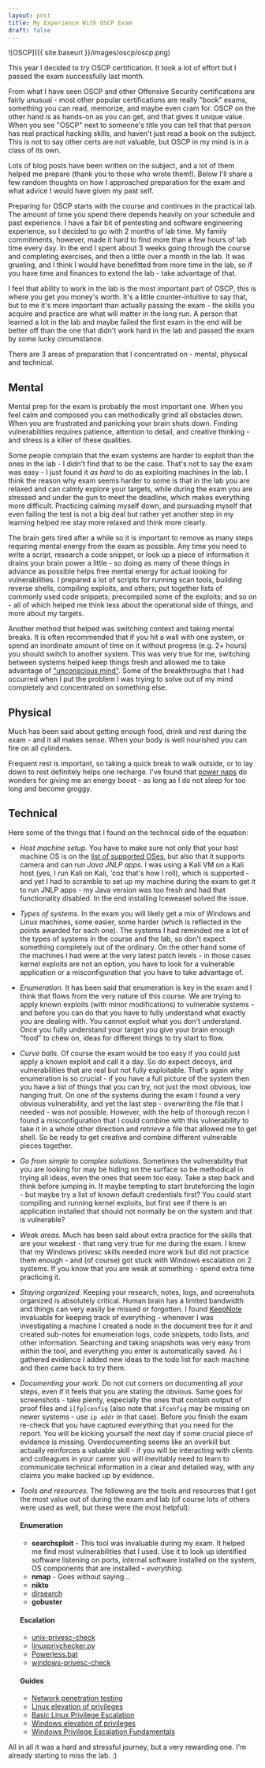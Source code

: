 ```yaml
---
layout: post
title: My Experience With OSCP Exam
draft: false
---
```


![OSCP]({{ site.baseurl }}/images/oscp/oscp.png)

This year I decided to try OSCP certification. It took a lot of effort but I passed the exam successfully last month.

From what I have seen OSCP and other Offensive Security certifications are fairly unusual - most other popular certifications are really "book" exams, something you can read, memorize, and maybe even cram for. OSCP on the other hand is as hands-on as you can get, and that gives it unique value. When you see "OSCP" next to someone's title you can tell that that person has real practical hacking skills, and haven't just read a book on the subject. This is not to say other certs are not valuable, but OSCP in my mind is in a class of its own.

Lots of blog posts have been written on the subject, and a lot of them helped me prepare (thank you to those who wrote them!). Below I'll share a few random thoughts on how I approached preparation for the exam and what advice I would have given my past self. 

Preparing for OSCP starts with the course and continues in the practical lab. The amount of time you spend there depends heavily on your schedule and past experience. I have a fair bit of pentesting and software engineering experience, so I decided to go with 2 months of lab time. My family commitments, however, made it hard to find more than a few hours of lab time every day. In the end I spent about 3 weeks going through the course and completing exercises, and then a little over a month in the lab. It was grueling, and I think I would have benefitted from more time in the lab, so if you have time and finances to extend the lab - take advantage of that.

I feel that ability to work in the lab is the most important part of OSCP, this is where you get you money's worth. It's a little counter-intuitive to say that, but to me it's more important than actually passing the exam - the skills you acquire and practice are what will matter in the long run. A person that learned a lot in the lab and maybe failed the first exam in the end will be better off than the one that didn't work hard in the lab and passed the exam by some lucky circumstance.

There are 3 areas of preparation that I concentrated on - mental, physical and technical.

## Mental

Mental prep for the exam is probably the most important one. When you feel calm and composed you can methodically grind all obstacles down. When you are frustrated and panicking your brain shuts down. Finding vulnerabilities requires patience, attention to detail, and creative thinking - and stress is a killer of these qualities.

Some people complain that the exam systems are harder to exploit than the ones in the lab - I didn't find that to be the case. That's not to say the exam was easy - I just found it _as hard_ to do as exploiting machines in the lab. I think the reason why exam seems harder to some is that in the lab you are relaxed and can calmly explore your targets, while during the exam you are stressed and under the gun to meet the deadline, which makes everything more difficult. Practicing calming myself down, and pursuading myself that even failing the test is not a big deal but rather yet another step in my learning helped me stay more relaxed and think more clearly.

The brain gets tired after a while so it is important to remove as many steps requiring mental energy from the exam as possible. Any time you need to write a script, research a code snippet, or look up a piece of information it drains your brain power a little - so doing as many of these things in advance as possible helps free mental energy for actual looking for vulnerabilities. I prepared a lot of scripts for running scan tools, building reverse shells, compiling exploits, and others; put together lists of commonly used code snippets; precompiled some of the exploits; and so on - all of which helped me think less about the operational side of things, and more about my targets.

Another method that helped was switching context and taking mental breaks. It is often recommended that if you hit a wall with one system, or spend an inordinate amount of time on it without progress (e.g. 2+ hours) you should switch to another system. This was very true for me, switching between systems helped keep things fresh and allowed me to take advantage of ["unconscious mind"](https://www.huffpost.com/entry/neuroscience-and-consciousness_b_3468999). Some of the breakthroughs that I had occurred when I put the problem I was trying to solve out of my mind completely and concentrated on something else.

## Physical

Much has been said about getting enough food, drink and rest during the exam - and it all makes sense. When your body is well nourished you can fire on all cylinders. 

Frequent rest is important, so taking a quick break to walk outside, or to lay down to rest definitely helps one recharge. I've found that [power naps](https://lifehacker.com/how-long-to-nap-for-the-biggest-brain-benefits-1251546669) do wonders for giving me an energy boost - as long as I do not sleep for too long and become groggy.

## Technical 

Here some of the things that I found on the technical side of the equation:

- *Host machine setup.* You have to make sure not only that your host machine OS is on the [list of supported OSes](https://www.offensive-security.com/faq/#proc-2), but also that it supports camera and can run _Java JNLP apps_. I was using a Kali VM on a Kali host (yes, I run Kali on Kali, 'coz that's how I roll), which is supported - and yet I had to scramble to set up my machine during the exam to get it to run JNLP apps - my Java version was too fresh and had that functionality disabled. In the end installing Iceweasel solved the issue.

- *Types of systems.* In the exam you will likely get a mix of Windows and Linux machines, some easier, some harder (which is reflected in the points awarded for each one). The systems I had reminded me a lot of the types of systems in the course and the lab, so don't expect something completely out of the ordinary. On the other hand some of the machines I had were at the very latest patch levels - in those cases kernel exploits are not an option, you have to look for a vulnerable application or a misconfiguration that you have to take advantage of. 

- *Enumeration.* It has been said that enumeration is key in the exam and I think that flows from the very nature of this course. We are trying to apply known exploits (with minor modifications) to vulnerable systems - and before you can do that you have to fully understand what exactly you are dealing with. You cannot exploit what you don't understand. Once you fully understand your target you give your brain enough "food" to chew on, ideas for different things to try start to flow.

- *Curve balls.* Of course the exam would be too easy if you could just apply a known exploit and call it a day. So do expect decoys, and vulnerabilities that are real but not fully exploitable. That's again why enumeration is so crucial - if you have a full picture of the system then you have a list of things that you can try, not just the most obvious, low hanging fruit. On one of the systems during the exam I found a very obvious vulnerability, and yet the last step - overwriting the file that I needed - was not possible. However, with the help of thorough recon I found a misconfiguration that I could combine with this vulnerability to take it in a whole other direction and _retrieve_ a file that allowed me to get shell. So be ready to get creative and combine different vulnerable pieces together. 

- *Go from simple to complex solutions.* Sometimes the vulnerability that you are looking for may be hiding on the surface so be methodical in trying all ideas, even the ones that seem too easy. Take a step back and think before jumping in. It maybe tempting to start bruteforcing the login - but maybe try a list of known default credentials first? You could start compiling and running kernel exploits, but first see if there is an application installed that should not normally be on the system and that is vulnerable? 

- *Weak areas.* Much has been said about extra practice for the skills that are your weakest - that rang very true for me during the exam. I knew that my Windows privesc skills needed more work but did not practice them enough - and (of course) got stuck with Windows escalation on 2 systems. If you know that you are weak at something - spend extra time practicing it.

- *Staying organized.* Keeping your research, notes, logs, and screenshots organized is absolutely critical. Human brain has a limited bandwidth and things can very easily be missed or forgotten. I found [KeepNote](http://keepnote.org/) invaluable for keeping track of everything - whenever I was investigating a machine I created a node in the document tree for it and created sub-notes for enumeration logs, code snippets, todo lists, and other information. Searching and taking snapshots was very easy from within the tool, and everything you enter is automatically saved. As I gathered evidence I added new ideas to the todo list for each machine and then came back to try them.

- *Documenting your work.* Do not cut corners on documenting all your steps, even if it feels that you are stating the obvious. Same goes for screenshots - take plenty, especially the ones that contain output of proof files and ```i[fp]config``` (also note that ```ifconfig``` may be missing on newer systems - use ```ip addr``` in that case). Before you finish the exam re-check that you have captured everything that you need for the report. You will be kicking yourself the next day if some crucial piece of evidence is missing. Overdocumenting seems like an overkill but actually reinforces a valuable skill - if you will be interacting with clients and colleagues in your career you will inevitably need to learn to communicate technical information in a clear and detailed way, with any claims you make backed up by evidence. 

- *Tools and resources.* The following are the tools and resources that I got the most value out of  during the exam and lab (of course lots of others were used as well, but these were the most helpful):
  
  #### Enumeration

  - **searchsploit** - This tool was invaluable during my exam. It helped me find most vulnerabilities that I used. Use it to look up identified software listening on ports, internal software installed on the system, OS components that are installed - _everything_.
  - **nmap** - Goes without saying...
  - **nikto**
  - [dirsearch](https://github.com/maurosoria/dirsearch)
  - **gobuster**
  
  #### Escalation
  
  - [unix-privesc-check](http://pentestmonkey.net/tools/audit/unix-privesc-check)
  - [linuxprivchecker.py](https://github.com/sleventyeleven/linuxprivchecker/blob/master/linuxprivchecker.py)
  - [Powerless.bat](https://github.com/M4ximuss/Powerless/blob/master/Powerless.bat)
  - [windows-privesc-check](https://github.com/pentestmonkey/windows-privesc-check)
  
  #### Guides
  
  - [Network penetration testing](https://guif.re/networkpentest)
  - [Linux elevation of privileges](https://guif.re/linuxeop)
  - [Basic Linux Privilege Escalation](https://blog.g0tmi1k.com/2011/08/basic-linux-privilege-escalation/)
  - [Windows elevation of privileges](https://guif.re/windowseop)
  - [Windows Privilege Escalation Fundamentals](http://www.fuzzysecurity.com/tutorials/16.html)


All in all it was a hard and stressful journey, but a very rewarding one. I'm already starting to miss the lab. :)
